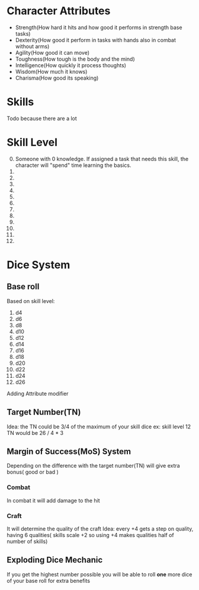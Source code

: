 # Character Attributes

- Strength(How hard it hits and how good it performs in strength base tasks)
- Dexterity(How good it perform in tasks with hands also in combat without arms)
- Agility(How good it can move)
- Toughness(How tough is the body and the mind)
- Intelligence(How quickly it process thoughts)
- Wisdom(How much it knows)
- Charisma(How good its speaking)

# Skills

Todo because there are a lot

# Skill Level

0. Someone with 0 knowledge. If assigned a task that needs this skill, the character will "spend" time learning the basics.
1.
2.
3.
4.
5.
6.
7.
8.
9.
10.
11.
12.

# Dice System

## Base roll

Based on skill level:

1. d4
2. d6
3. d8
4. d10
5. d12
6. d14
7. d16
8. d18
9. d20
10. d22
11. d24
12. d26

Adding Attribute modifier

## Target Number(TN)

Idea: the TN could be 3/4 of the maximum of your skill dice
ex: skill level 12 TN would be 26 / 4 \* 3

## Margin of Success(MoS) System

Depending on the difference with the target number(TN) will give extra bonus( good or bad )

### Combat

In combat it will add damage to the hit

### Craft

It will determine the quality of the craft
Idea: every +4 gets a step on quality, having 6 qualities( skills scale +2 so using +4 makes qualities half of number of skills)

## Exploding Dice Mechanic

If you get the highest number possible you will be able to roll **one** more dice of your base roll for extra benefits
